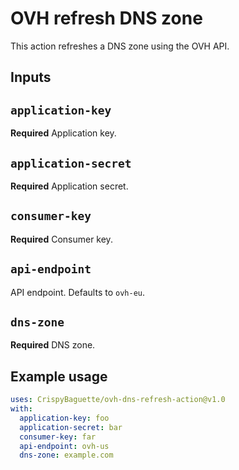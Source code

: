 # OVH refresh DNS zone

This action refreshes a DNS zone using the OVH API.

## Inputs

## `application-key`

**Required** Application key.

## `application-secret`

**Required** Application secret.

## `consumer-key`

**Required** Consumer key.

## `api-endpoint`

API endpoint. Defaults to `ovh-eu`.

## `dns-zone`

**Required** DNS zone.

## Example usage

```yaml
uses: CrispyBaguette/ovh-dns-refresh-action@v1.0
with:
  application-key: foo
  application-secret: bar
  consumer-key: far
  api-endpoint: ovh-us
  dns-zone: example.com
```
